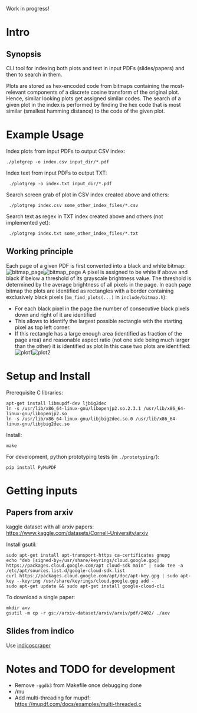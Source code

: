 Work in progress!

# Intro
## Synopsis
CLI tool for indexing both plots and text in input PDFs (slides/papers) and then to search in them.

Plots are stored as hex-encoded code from bitmaps containing the most-relevant components of a discrete cosine transform of the original plot.
Hence, similar looking plots get assigned similar codes.
The search of a given plot in the index is performed by finding the hex code that is most similar (smallest hamming distance) to the code of the given plot.

# Example Usage

Index plots from input PDFs to output CSV index:
```
./plotgrep -o index.csv input_dir/*.pdf
```

Index text from input PDFs to output TXT:
```
 ./plotgrep -o index.txt input_dir/*.pdf
```

Search screen grab of plot in CSV index created above and others:
```
 ./plotgrep index.csv some_other_index_files/*.csv
```

Search text as regex in TXT index created above and others (not implemented yet):
```
 ./plotgrep index.txt some_other_index_files/*.txt
```

## Working principle
Each page of a given PDF is first converted into a black and white bitmap:
![bitmap_page](fig/higgs.png)![bitmap_page](fig/higgs.pdf_page_007.ppm.png)
A pixel is assigned to be white if above and black if below a threshold of its grayscale brightness value.
The threshold is determined by the average brightness of all pixels in the page.
In each page bitmap the plots are identified as rectangles with a border containing exclusively black pixels (`bm_find_plots(...)` in `include/bitmap.h`):
* For each black pixel in the page the number of consecutive black pixels down and right of it are identified
* This allows to identify the largest possible rectangle with the starting pixel as top left corner.
* If this rectangle has a large enough area (identified as fraction of the page area) and reasonable aspect ratio (not one side being much larger than the other) it is identified as plot
In this case two plots are identified:
![plot1](fig/higgs.pdf_page_007_plot_001.ppm.png)![plot2](fig/higgs.pdf_page_007_plot_002.ppm.png)

# Setup and Install

Prerequisite C libraries:
```
apt-get install libmupdf-dev ljbig2dec
ln -s /usr/lib/x86_64-linux-gnu/libopenjp2.so.2.3.1 /usr/lib/x86_64-linux-gnu/libopenjp2.so
ln -s /usr/lib/x86_64-linux-gnu/libjbig2dec.so.0 /usr/lib/x86_64-linux-gnu/libjbig2dec.so

```

Install:
```
make
```

For development, python prototyping tests (in `./prototyping/`):

```
pip install PyMuPDF
```

# Getting inputs

## Papers from arxiv
kaggle dataset with all arxiv papers: https://www.kaggle.com/datasets/Cornell-University/arxiv

Install gsutil:

```
sudo apt-get install apt-transport-https ca-certificates gnupg
echo "deb [signed-by=/usr/share/keyrings/cloud.google.gpg] https://packages.cloud.google.com/apt cloud-sdk main" | sudo tee -a /etc/apt/sources.list.d/google-cloud-sdk.list
curl https://packages.cloud.google.com/apt/doc/apt-key.gpg | sudo apt-key --keyring /usr/share/keyrings/cloud.google.gpg add -
sudo apt-get update && sudo apt-get install google-cloud-cli
```

To download a single paper:

```
mkdir axv
gsutil -m cp -r gs://arxiv-dataset/arxiv/arxiv/pdf/2402/ ./axv
```

## Slides from indico
Use [indicoscraper](https://github.com/tofitsch/indicoscraper)

# Notes and TODO for development
* Remove `-ggdb3` from Makefile once debugging done
* /mu
* Add multi-threading for mupdf: https://mupdf.com/docs/examples/multi-threaded.c

